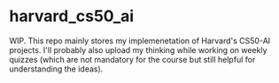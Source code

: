 # harvard_cs50_ai
WIP. This repo mainly stores my implemenetation of Harvard's CS50-AI projects. I'll probably also upload my thinking while working on weekly quizzes (which are not mandatory for the course but still helpful for understanding the ideas).

